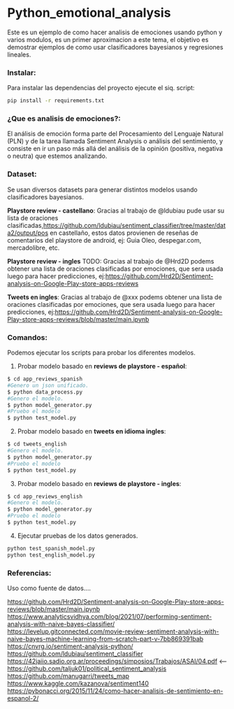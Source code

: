 # Python_emotional_analysis
Este es un ejemplo de como hacer analisis de emociones usando python y varios modulos, es un primer aproximacion a este tema, el objetivo es demostrar ejemplos de como usar clasificadores bayesianos y regresiones lineales.

### Instalar:
Para instalar las dependencias del proyecto ejecute el siq. script:

```sh
pip install -r requirements.txt
```

### ¿Que es analisis de emociones?:
El análisis de emoción forma parte del Procesamiento del Lenguaje Natural (PLN) y de la tarea llamada Sentiment Analysis o análisis del sentimiento, y consiste en ir un paso más allá del análisis de la opinión (positiva, negativa o neutra) que estemos analizando.

### Dataset:
Se usan diversos datasets para generar distintos modelos usando clasificadores bayesianos.

**Playstore review - castellano**:
Gracias al trabajo de @ldubiau pude usar su lista de oraciones clasificadas,https://github.com/ldubiau/sentiment_classifier/tree/master/data2/output/pos en castellaño, estos datos provienen de reseñas de comentarios del playstore de android, ej: Guia Oleo, despegar.com, mercadolibre, etc.

**Playstore review - ingles** TODO:
Gracias al trabajo de @Hrd2D podems obtener una lista de oraciones clasificadas por emociones, que sera usada luego para hacer predicciones, ej:https://github.com/Hrd2D/Sentiment-analysis-on-Google-Play-store-apps-reviews

**Tweets en ingles**:
Gracias al trabajo de @xxx podems obtener una lista de oraciones clasificadas por emociones, que sera usada luego para hacer predicciones, ej:https://github.com/Hrd2D/Sentiment-analysis-on-Google-Play-store-apps-reviews/blob/master/main.ipynb

### Comandos:
Podemos ejecutar los scripts para probar los diferentes modelos.

1) Probar modelo basado en **reviews de playstore - español**:
```sh
$ cd app_reviews_spanish
#Genero un json unificado.
$ python data_process.py
#Genero el modelo.
$ python model_generator.py
#Pruebo el modelo
$ python test_model.py
```

2) Probar modelo basado en **tweets en idioma ingles**:
```sh
$ cd tweets_english
#Genero el modelo.
$ python model_generator.py
#Pruebo el modelo
$ python test_model.py
```

3) Probar modelo basado en **reviews de playstore - ingles**:
```sh
$ cd app_reviews_english
#Genero el modelo.
$ python model_generator.py
#Pruebo el modelo
$ python test_model.py
```

4) Ejecutar pruebas de los datos generados.
```sh
python test_spanish_model.py
python test_english_model.py
```

### Referencias:
Uso como fuente de datos....

https://github.com/Hrd2D/Sentiment-analysis-on-Google-Play-store-apps-reviews/blob/master/main.ipynb
https://www.analyticsvidhya.com/blog/2021/07/performing-sentiment-analysis-with-naive-bayes-classifier/
https://levelup.gitconnected.com/movie-review-sentiment-analysis-with-naive-bayes-machine-learning-from-scratch-part-v-7bb869391bab
https://cnvrg.io/sentiment-analysis-python/
https://github.com/ldubiau/sentiment_classifier
https://42jaiio.sadio.org.ar/proceedings/simposios/Trabajos/ASAI/04.pdf <--
https://github.com/taljuk01/political_sentiment_analysis
https://github.com/manugarri/tweets_map
https://www.kaggle.com/kazanova/sentiment140
https://pybonacci.org/2015/11/24/como-hacer-analisis-de-sentimiento-en-espanol-2/
